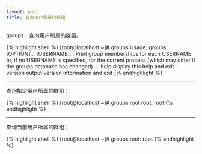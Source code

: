 ```yaml
---
layout: post
title: 查询用户所属的群组
---
```


groups：查询用户所属的群组。

{% highlight shell %}
[root@localhost ~]# groups 
Usage: groups [OPTION]... [USERNAME]...
Print group memberships for each USERNAME or, if no USERNAME is specified, for
the current process (which may differ if the groups database has changed).
      --help     display this help and exit
      --version  output version information and exit
{% endhighlight %}

---

查询指定用户所属的群组：

{% highlight shell %}
[root@localhost ~]# groups root
root: root
{% endhighlight %}

---

查询当前用户所属的群组：

{% highlight shell %}
[root@localhost ~]# groups
root: root
{% endhighlight %}